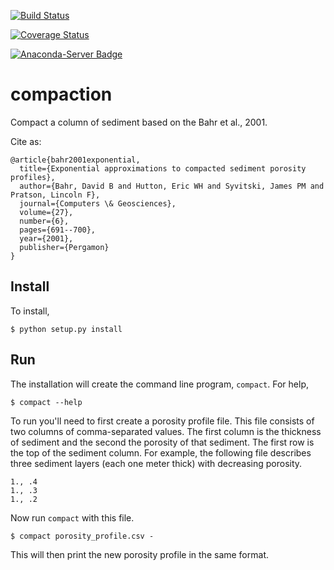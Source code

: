 [![Build
Status](https://travis-ci.org/mcflugen/compaction.svg?branch=master)](https://travis-ci.org/mcflugen/compaction)

[![Coverage
Status](https://coveralls.io/repos/github/mcflugen/compaction/badge.svg?branch=mcflugen%2Fadd-unit-tests)](https://coveralls.io/github/mcflugen/compaction?branch=mcflugen%2Fadd-unit-tests)

[![Anaconda-Server
Badge](https://anaconda.org/csdms/compaction/badges/version.svg)](https://anaconda.org/csdms/compaction)
# compaction

Compact a column of sediment based on the Bahr et al., 2001.

Cite as:

    @article{bahr2001exponential,
      title={Exponential approximations to compacted sediment porosity profiles},
      author={Bahr, David B and Hutton, Eric WH and Syvitski, James PM and Pratson, Lincoln F},
      journal={Computers \& Geosciences},
      volume={27},
      number={6},
      pages={691--700},
      year={2001},
      publisher={Pergamon}
    }

## Install

To install,

    $ python setup.py install

## Run

The installation will create the command line program, ``compact``. For
help,

    $ compact --help

To run you'll need to first create a porosity profile file. This file
consists of two columns of comma-separated values. The first column
is the thickness of sediment and the second the porosity of that sediment.
The first row is the top of the sediment column. For example, the
following file describes three sediment layers (each one meter thick)
with decreasing porosity.

    1., .4
    1., .3
    1., .2

Now run ``compact`` with this file.

    $ compact porosity_profile.csv -

This will then print the new porosity profile in the same format.
